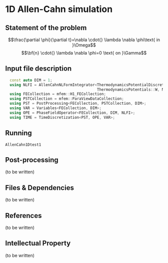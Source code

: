 # 1D Allen-Cahn simulation  


## Statement of the problem

$$\frac{\partial \phi}{\partial t}=\nabla \cdot{} \lambda \nabla \phi\text{ in }\Omega$$
$$\bf{n} \cdot{} \lambda \nabla \phi=0 \text{ on }\Gamma$$

## Input file description


```CPP
  const auto DIM = 1;
  using NLFI = AllenCahnNLFormIntegrator<ThermodynamicsPotentialDiscretization::Implicit,
                                         ThermodynamicsPotentials::W, Mobility::Constant>;
  using FECollection = mfem::H1_FECollection;
  using PSTCollection = mfem::ParaViewDataCollection;
  using PST = PostProcessing<FECollection, PSTCollection, DIM>;
  using VAR = Variables<FECollection, DIM>;
  using OPE = PhaseFieldOperator<FECollection, DIM, NLFI>;
  using TIME = TimeDiscretization<PST, OPE, VAR>;


```


## Running 

```SHELL
AllenCahn1Dtest1
```

## Post-processing

(to be written)

## Files & Dependencies


(to be written)

## References


(to be written)

## Intellectual Property

(to be written)